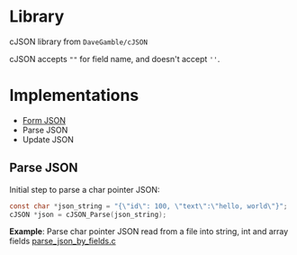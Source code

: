 # Library

cJSON library from ``DaveGamble/cJSON``

cJSON accepts ``""`` for field name, and doesn't accept ``''``.

# Implementations

* [Form JSON](https://github.com/TranPhucVinh/C/blob/master/Introduction/Data%20structure/JSON/Form%20JSON.md)
* Parse JSON
* Update JSON

## Parse JSON

Initial step to parse a char pointer JSON:

```c
const char *json_string = "{\"id\": 100, \"text\":\"hello, world\"}";
cJSON *json = cJSON_Parse(json_string);
```

**Example**: Parse char pointer JSON read from a file into string, int and array fields [parse_json_by_fields.c](https://github.com/TranPhucVinh/C/blob/master/Introduction/Data%20structure/JSON/parse_json_by_fields.c)